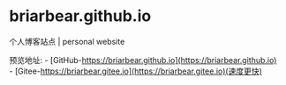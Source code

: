 # briarbear.github.io
个人博客站点 | personal website

预览地址:
	- [GitHub-https://briarbear.github.io](https://briarbear.github.io)
	<br>
	- [Gitee-https://briarbear.gitee.io](https://briarbear.gitee.io)(速度更快)

